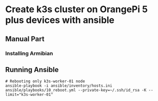 # **Create k3s cluster on OrangePi 5 plus devices with ansible** 


## Manual Part
### Installing Armibian




## Running Ansible

```ansible
# Rebooting only k3s-worker-01 node
ansible-playbook -i ansible/inventory/hosts.ini ansible/playbooks/10_reboot.yml --private-key=~/.ssh/id_rsa -K --limit="k3s-worker-01"

```
